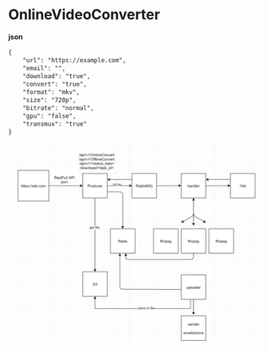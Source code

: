 # OnlineVideoConverter

**json**
```
{
	"url": "https://example.com",
	"email": "",
	"download": "true",
	"convert": "true",
	"format": "mkv",
	"size": "720p",
	"bitrate": "normal",
	"gpu": "false",
	"transmux": "true"
}
```

![architecture](architecture.png)

